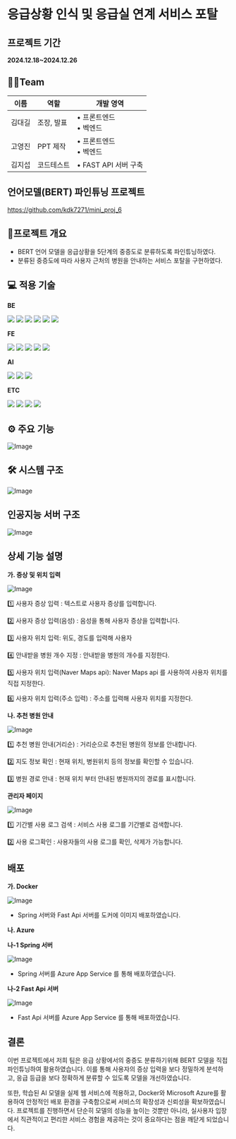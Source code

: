 # 응급상황 인식 및 응급실 연계 서비스 포탈

## 프로젝트 기간

**2024.12.18~2024.12.26**


## 👨‍🔧Team

| 이름 | 역할 | 개발 영역 |
|--------|--------|--------|
| 김대길   | 조장, 발표   | • 프론트엔드 <br> • 벡엔드   |
| 고영진   | PPT 제작   | • 프론트엔드 <br> • 벡엔드   |
| 김지섭   | 코드테스트   | • FAST API 서버 구축   |

## 언어모델(BERT) 파인튜닝 프로젝트

https://github.com/kdk7271/mini_proj_6

## 🧐프로젝트 개요

* BERT 언어 모델을 응급상황을 5단계의 중증도로 분류하도록 파인튜닝하였다.
* 분류된 중증도에 따라 사용자 근처의 병원을 안내하는 서비스 포탈을 구현하였다.

## 💻 적용 기술

**BE**

<img src="https://img.shields.io/badge/java-007396?style=for-the-badge&logo=java&logoColor=white"> <img src="https://img.shields.io/badge/python-3776AB?style=for-the-badge&logo=python&logoColor=white"> <img src="https://img.shields.io/badge/spring-6DB33F?style=for-the-badge&logo=spring&logoColor=white"> <img src="https://img.shields.io/badge/springboot-6DB33F?style=for-the-badge&logo=springboot&logoColor=white"> <img src="https://img.shields.io/badge/FAST API-009688?style=for-the-badge&logo=fastapi&logoColor=white"> <img src="https://img.shields.io/badge/h2-4479A1?style=for-the-badge&logo=&logoColor=white">


**FE**

<img src="https://img.shields.io/badge/html5-E34F26?style=for-the-badge&logo=html5&logoColor=white"> <img src="https://img.shields.io/badge/css-1572B6?style=for-the-badge&logo=css3&logoColor=white"> <img src="https://img.shields.io/badge/javascript-F7DF1E?style=for-the-badge&logo=javascript&logoColor=black"> <img src="https://img.shields.io/badge/bootstrap-7952B3?style=for-the-badge&logo=bootstrap&logoColor=white"> <img src="https://img.shields.io/badge/NaverMaps-03C75A?style=for-the-badge&logo=naver&logoColor=white"> 

**AI**

<img src="https://img.shields.io/badge/Keras-D00000?style=for-the-badge&logo=keras&logoColor=white"> <img src="https://img.shields.io/badge/Open AI-412991?style=for-the-badge&logo=openai&logoColor=white"> <img src="https://img.shields.io/badge/Pandas-150458?style=for-the-badge&logo=pandas&logoColor=white"> 

**ETC**

 <img src="https://img.shields.io/badge/git-F05032?style=for-the-badge&logo=git&logoColor=white"> <img src="https://img.shields.io/badge/github-181717?style=for-the-badge&logo=github&logoColor=white"> <img src="https://img.shields.io/badge/Docker-2496ED?style=for-the-badge&logo=docker&logoColor=white"> <img src="https://img.shields.io/badge/Microsoft Azure-0854C1?style=for-the-badge&logo=&logoColor=white">
 

## ⚙️ 주요 기능

![Image](https://github.com/user-attachments/assets/ef8b9e74-d662-4278-9655-9f7aa059ac46)

## 🛠️ 시스템 구조

![Image](https://github.com/user-attachments/assets/e75a6e0f-2477-47a9-bf66-ecfa1caa7576)

## 인공지능 서버 구조

![Image](https://github.com/user-attachments/assets/e5041d0d-21e8-4904-9f5b-0207a9a5e89a)

## 상세 기능 설명

**가. 증상 및 위치 입력**

![Image](https://github.com/user-attachments/assets/669dc6c3-4f92-48c0-8ae4-76e2e33e9988)

1️⃣ 사용자 증상 입력 : 텍스트로 사용자 증상를 입력합니다.

2️⃣ 사용자 증상 입력(음성) : 음성을 통해 사용자 증상을 입력합니다.

3️⃣ 사용자 위치 입력: 위도, 경도를 입력해 사용자 

4️⃣ 안내받을 병원 개수 지정 : 안내받을 병원의 개수를 지정한다.

5️⃣ 사용자 위치 입력(Naver Maps api): Naver Maps api 를 사용하여 사용자 위치를 직접 지정한다.

6️⃣ 사용자 위치 입력(주소 입력) : 주소를 입력해 사용자 위치를 지정한다.

**나. 추천 병원 안내**

![Image](https://github.com/user-attachments/assets/f64c15ba-62e3-43bf-b29e-6b9608757c6a)

1️⃣ 추천 병원 안내(거리순) : 거리순으로 추천된 병원의 정보를 안내합니다. 

2️⃣ 지도 정보 확인 : 현재 위치, 병원위치 등의 정보를 확인할 수 있습니다.

3️⃣ 병원 경로 안내 : 현재 위치 부터 안내된 병원까지의 경로를 표시합니다.

**관리자 페이지**

![Image](https://github.com/user-attachments/assets/32dc30a1-abe4-46f5-95ba-d1b8eb907648)

1️⃣ 기간별 사용 로그 검색 : 서비스 사용 로그를 기간별로 검색합니다.

2️⃣ 사용 로그확인 : 사용자들의 사용 로그를 확인, 삭제가 가능합니다.

## 배포

**가. Docker**


![Image](https://github.com/user-attachments/assets/2cc9f089-206d-4e8e-ae85-c9d39e6e0c29)

* Spring 서버와 Fast Api 서버를 도커에 이미지 배포하였습니다.

**나. Azure**

**나-1 Spring 서버**

![Image](https://github.com/user-attachments/assets/48bf0a27-dae8-4aa8-aad7-162ab6e7e49b)

* Spring 서버를 Azure App Service 를 통해 배포하였습니다.

**나-2 Fast Api 서버**

![Image](https://github.com/user-attachments/assets/67b0cd86-c78b-47f3-bc06-64ccc5d0031f)

* Fast Api 서버를 Azure App Service 를 통해 배포하였습니다.


## 결론

이번 프로젝트에서 저희 팀은 응급 상황에서의 중증도 분류하기위해 BERT 모델을 직접 파인튜닝하여 활용하였습니다. 이를 통해 사용자의 증상 입력을 보다 정밀하게 분석하고, 응급 등급을 보다 정확하게 분류할 수 있도록 모델을 개선하였습니다.

또한, 학습된 AI 모델을 실제 웹 서비스에 적용하고, Docker와 Microsoft Azure를 활용하여 안정적인 배포 환경을 구축함으로써 서비스의 확장성과 신뢰성을 확보하였습니다. 프로젝트를 진행하면서 단순히 모델의 성능을 높이는 것뿐만 아니라, 실사용자 입장에서 직관적이고 편리한 서비스 경험을 제공하는 것이 중요하다는 점을 깨닫게 되었습니다.

